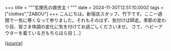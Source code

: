+++
title = """玄関先の救世主！"""
date = 2024-11-30T12:51:10.000Z
tags = ["clothes","ZABOU"]
+++
こんにちは。新宿店スタッフ、竹下です。ここ一週間で一気に寒くなって参りました。それもそのはず、気付けば師走。季節の変わり目、皆さま体調の変化に気を付けてお過ごしくださいませ。 さて、ヘビーアウターを着ている方もちらほら目 \[…\]

[[source]](https://zabou.org/2024/11/30/313047/)

